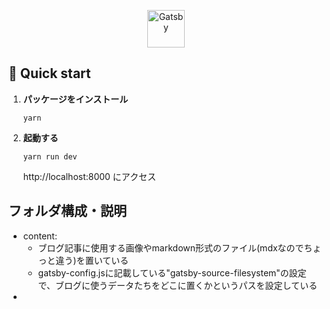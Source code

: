 <p align="center">
  <a href="https://www.gatsbyjs.com/?utm_source=starter&utm_medium=readme&utm_campaign=minimal-starter">
    <img alt="Gatsby" src="https://www.gatsbyjs.com/Gatsby-Monogram.svg" width="60" />
  </a>
</p>


## 🚀 Quick start

1. **パッケージをインストール**  
    ```shell
    yarn
    ```
  
2.  **起動する**  

    ```shell
    yarn run dev
    ```

    http://localhost:8000 にアクセス


## フォルダ構成・説明  
- content: 
  - ブログ記事に使用する画像やmarkdown形式のファイル(mdxなのでちょっと違う)を置いている
  - gatsby-config.jsに記載している"gatsby-source-filesystem"の設定で、ブログに使うデータたちをどこに置くかというパスを設定している
- 
